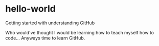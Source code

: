 # hello-world
Getting started with understanding GitHub

Who would've thought I would be learning how to teach myself how to code... Anyways time to learn GitHub.
